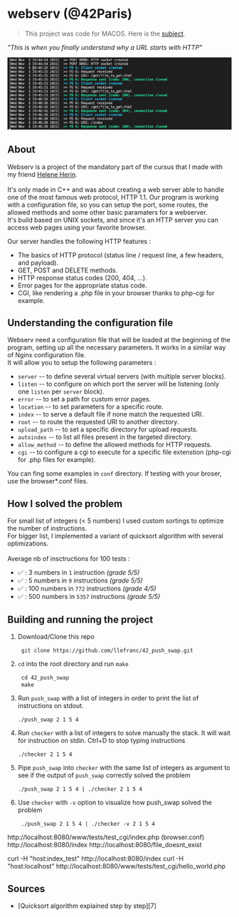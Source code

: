 # webserv (@42Paris)

> This project was code for MACOS. Here is the [subject][1].
>

*"This is when you finally understand why a URL starts with HTTP"*

![Alt text](https://github.com/llefranc/42_webserv/blob/main/webserv_example.png)

## About

Webserv is a project of the mandatory part of the cursus that I made with my friend [Helene Herin][2].
<br/><br/>It's only made in C++ and was about creating a web server able to handle one of the most famous web protocol, HTTP 1.1.
Our program is working with a configuration file, so you can setup the port, some routes, the allowed methods and some other basic paramaters for a webserver.
<br/>It's build based on UNIX sockets, and since it's an HTTP server you can access web pages using your favorite browser.

Our server handles the following HTTP features :
- The basics of HTTP protocol (status line / request line, a few headers, and payload).
- GET, POST and DELETE methods.
- HTTP response status codes (200, 404, ...).
- Error pages for the appropriate status code.
- CGI, like rendering a .php file in your browser thanks to php-cgi for example.

## Understanding the configuration file

Webserv need a configuration file that will be loaded at the beginning of the program, setting up all the necessary parameters. It works in a similar way of Nginx configuration file.
</br>It will allow you to setup the following parameters :
- `server` -- to define several virtual servers (with multiple server blocks).
- `listen` -- to configure on which port the server will be listening (only one `listen` per `server` block).
- `error` -- to set a path for custom error pages.
- `location` -- to set parameters for a specific route.
- `index` -- to serve a default file if none match the requested URI.
- `root` -- to route the requested URI to another directory.
- `upload_path` -- to set a specific directory for upload requests.
- `autoindex` -- to list all files present in the targeted directory.
- `allow_method` -- to define the allowed methods for HTTP requests.
- `cgi` -- to configure a cgi to execute for a specific file extenstion (php-cgi for .php files for example).

You can fing some examples in `conf` directory. If testing with your broser, use the browser*.conf files.

## How I solved the problem

For small list of integers (< 5 numbers) I used custom sortings to optimize the number of instructions. 
</br>For bigger list, I implemented a variant of quicksort algorithm with several optimizations.
</br></br>Average nb of insctructions for 100 tests :
- :white_check_mark: : 3 numbers in `1` instruction *(grade 5/5)*
- :white_check_mark: : 5 numbers in `9` instructions *(grade 5/5)*
- :white_check_mark: : 100 numbers in `772` instructions *(grade 4/5)*
- :white_check_mark: : 500 numbers in `5357` instructions *(grade 5/5)*

## Building and running the project

1. Download/Clone this repo

        git clone https://github.com/llefranc/42_push_swap.git

2. `cd` into the root directory and run `make`

        cd 42_push_swap
        make

3.  Run `push_swap` with a list of integers in order to print the list of instructions on stdout.
	
		./push_swap 2 1 5 4

4.	Run `checker` with a list of integers to solve manually the stack. It will wait for instruction on stdin. Ctrl+D to stop typing instructions
	
		./checker 2 1 5 4


5.	Pipe `push_swap` into `checker` with the same list of integers as argument to see if the output of `push_swap` correctly solved the problem
	
		./push_swap 2 1 5 4 | ./checker 2 1 5 4

6. Use `checker` with `-v` option to visualize how push_swap solved the problem
	
		./push_swap 2 1 5 4 | ./checker -v 2 1 5 4

http://localhost:8080/www/tests/test_cgi/index.php (browser.conf)
http://localhost:8080/index
http://localhost:8080/file_doesnt_exist

curl -H "host:index_test" http://localhost:8080/index
curl -H "host:localhost" http://localhost:8080/www/tests/test_cgi/hello_world.php


## Sources

- [Quicksort algorithm explained step by step][7]

[1]: https://github.com/llefranc/42_webserv/blob/main/webserv.en.subject.pdf
[2]: https://github.com/hherin